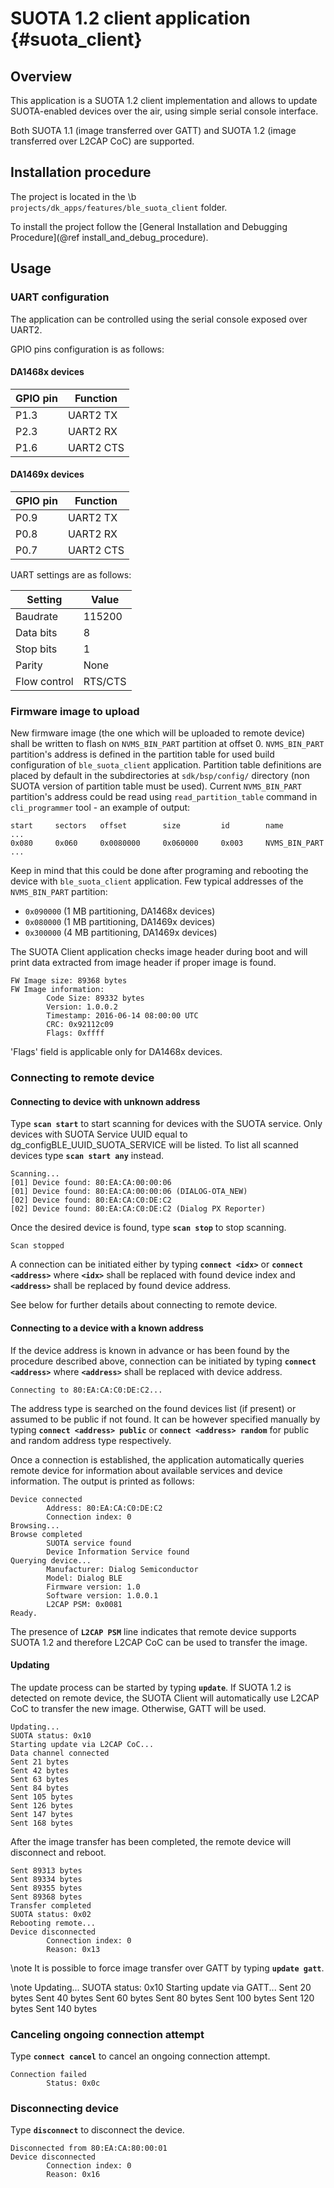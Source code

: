 SUOTA 1.2 client application {#suota_client}
============================================

## Overview

This application is a SUOTA 1.2 client implementation and allows to update SUOTA-enabled devices
over the air, using simple serial console interface.

Both SUOTA 1.1 (image transferred over GATT) and SUOTA 1.2 (image transferred over L2CAP CoC) are
supported.

## Installation procedure

The project is located in the \b `projects/dk_apps/features/ble_suota_client` folder.

To install the project follow the [General Installation and Debugging Procedure](@ref install_and_debug_procedure).

## Usage

### UART configuration

The application can be controlled using the serial console exposed over UART2.

GPIO pins configuration is as follows:

#### DA1468x devices

GPIO pin | Function
---------|----------
P1.3     | UART2 TX
P2.3     | UART2 RX
P1.6     | UART2 CTS

#### DA1469x devices

GPIO pin | Function
---------|----------
P0.9     | UART2 TX
P0.8     | UART2 RX
P0.7     | UART2 CTS

UART settings are as follows:

Setting      | Value
-------------|--------
Baudrate     | 115200
Data bits    | 8
Stop bits    | 1
Parity       | None
Flow control | RTS/CTS

### Firmware image to upload

New firmware image (the one which will be uploaded to remote device) shall be written to flash on
`NVMS_BIN_PART` partition at offset 0. `NVMS_BIN_PART` partition's address is defined in the
partition table for used build configuration of `ble_suota_client` application. Partition table
definitions are placed by default in the subdirectories at `sdk/bsp/config/` directory (non SUOTA
version of partition table must be used). Current `NVMS_BIN_PART` partition's address could be read
using `read_partition_table` command in `cli_programmer` tool - an example of output:

    start     sectors   offset        size         id        name
    ...
    0x080     0x060     0x0080000     0x060000     0x003     NVMS_BIN_PART
    ...

Keep in mind that this could be done after programing and rebooting the device with
`ble_suota_client` application. Few typical addresses of the `NVMS_BIN_PART` partition:
- `0x090000` (1 MB partitioning, DA1468x devices)
- `0x080000` (1 MB partitioning, DA1469x devices)
- `0x300000` (4 MB partitioning, DA1469x devices)


The SUOTA Client application checks image header during boot and will print data extracted from
image header if proper image is found.

    FW Image size: 89368 bytes
    FW Image information:
            Code Size: 89332 bytes
            Version: 1.0.0.2
            Timestamp: 2016-06-14 08:00:00 UTC
            CRC: 0x92112c09
            Flags: 0xffff

'Flags' field is applicable only for DA1468x devices.

### Connecting to remote device

#### Connecting to device with unknown address

Type <b>`scan start`</b> to start scanning for devices with the SUOTA service. Only devices with
SUOTA Service UUID equal to dg_configBLE_UUID_SUOTA_SERVICE will be listed. To list all scanned 
devices type <b>`scan start any`</b> instead.

    Scanning...
    [01] Device found: 80:EA:CA:00:00:06
    [01] Device found: 80:EA:CA:00:00:06 (DIALOG-OTA_NEW)
    [02] Device found: 80:EA:CA:C0:DE:C2
    [02] Device found: 80:EA:CA:C0:DE:C2 (Dialog PX Reporter)

Once the desired device is found, type <b>`scan stop`</b> to stop scanning.

    Scan stopped

A connection can be initiated either by typing <b>`connect <idx>`</b> or <b>`connect <address>`</b>
where <b>`<idx>`</b> shall be replaced with found device index and <b>`<address>`</b> shall be
replaced by found device address.

See below for further details about connecting to remote device.

#### Connecting to a device with a known address

If the device address is known in advance or has been found by the procedure described above,
connection can be initiated by typing <b>`connect <address>`</b> where <b>`<address>`</b> shall be
replaced with device address.

    Connecting to 80:EA:CA:C0:DE:C2...

The address type is searched on the found devices list (if present) or assumed to be public if not
found. It can be however specified manually by typing <b>`connect <address> public`</b> or
<b>`connect <address> random`</b> for public and random address type respectively.

Once a connection is established, the application automatically queries remote device for
information about available services and device information. The output is printed as follows:

    Device connected
            Address: 80:EA:CA:C0:DE:C2
            Connection index: 0
    Browsing...
    Browse completed
            SUOTA service found
            Device Information Service found
    Querying device...
            Manufacturer: Dialog Semiconductor
            Model: Dialog BLE
            Firmware version: 1.0
            Software version: 1.0.0.1
            L2CAP PSM: 0x0081
    Ready.

The presence of <b>`L2CAP PSM`</b> line indicates that remote device supports SUOTA 1.2 and
therefore L2CAP CoC can be used to transfer the image.

#### Updating

The update process can be started by typing <b>`update`</b>. If SUOTA 1.2 is detected on remote
device, the SUOTA Client will automatically use L2CAP CoC to transfer the new image. Otherwise,
GATT will be used.

    Updating...
    SUOTA status: 0x10
    Starting update via L2CAP CoC...
    Data channel connected
    Sent 21 bytes
    Sent 42 bytes
    Sent 63 bytes
    Sent 84 bytes
    Sent 105 bytes
    Sent 126 bytes
    Sent 147 bytes
    Sent 168 bytes

After the image transfer has been completed, the remote device will disconnect and reboot.

    Sent 89313 bytes
    Sent 89334 bytes
    Sent 89355 bytes
    Sent 89368 bytes
    Transfer completed
    SUOTA status: 0x02
    Rebooting remote...
    Device disconnected
            Connection index: 0
            Reason: 0x13

\note
It is possible to force image transfer over GATT by typing <b>`update gatt`</b>.

\note
    Updating...
    SUOTA status: 0x10
    Starting update via GATT...
    Sent 20 bytes
    Sent 40 bytes
    Sent 60 bytes
    Sent 80 bytes
    Sent 100 bytes
    Sent 120 bytes
    Sent 140 bytes

### Canceling ongoing connection attempt

Type <b>`connect cancel`</b> to cancel an ongoing connection attempt.

~~~
Connection failed
        Status: 0x0c
~~~

### Disconnecting device

Type <b>`disconnect`</b> to disconnect the device.

~~~
Disconnected from 80:EA:CA:80:00:01
Device disconnected
        Connection index: 0
        Reason: 0x16
~~~
